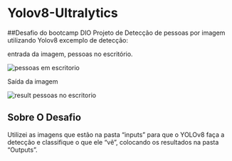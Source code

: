 # Yolov8-Ultralytics
##Desafio do bootcamp DIO 
Projeto de Detecção de pessoas por imagem utilizando Yolov8
excemplo de detecção:

entrada da imagem,
pessoas no escritório.

![pessoas em escritorio](https://github.com/user-attachments/assets/e4e5ec9a-8bef-4862-b995-d2f06e62b595)

Saída da imagem

![result pessoas no escritorio](https://github.com/user-attachments/assets/bf382c5a-60c5-4625-890e-25d61f5986b3)

## Sobre O Desafio

Utilizei as imagens que estão na pasta “inputs” para que o YOLOv8 faça a detecção e classifique o que ele “vê”, colocando os resultados na pasta “Outputs”.
